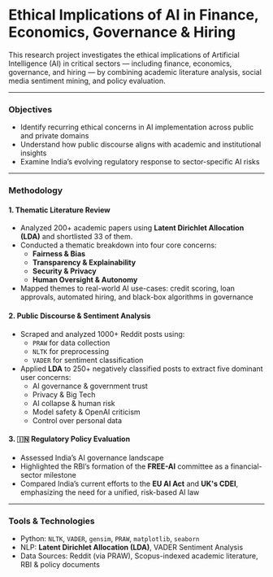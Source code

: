 # Ethical Implications of AI in Finance, Economics, Governance & Hiring

This research project investigates the ethical implications of Artificial Intelligence (AI) in critical sectors — including finance, economics, governance, and hiring — by combining academic literature analysis, social media sentiment mining, and policy evaluation.

---

###  Objectives

- Identify recurring ethical concerns in AI implementation across public and private domains
- Understand how public discourse aligns with academic and institutional insights
- Examine India’s evolving regulatory response to sector-specific AI risks

---

###  Methodology

#### 1. Thematic Literature Review
- Analyzed 200+ academic papers using **Latent Dirichlet Allocation (LDA)** and shortlisted 33 of them.
- Conducted a thematic breakdown into four core concerns:
  - **Fairness & Bias**
  - **Transparency & Explainability**
  - **Security & Privacy**
  - **Human Oversight & Autonomy**
- Mapped themes to real-world AI use-cases: credit scoring, loan approvals, automated hiring, and black-box algorithms in governance

#### 2.  Public Discourse & Sentiment Analysis
- Scraped and analyzed 1000+ Reddit posts using:
  - `PRAW` for data collection
  - `NLTK` for preprocessing
  - `VADER` for sentiment classification
- Applied **LDA** to 250+ negatively classified posts to extract five dominant user concerns:
  - AI governance & government trust
  - Privacy & Big Tech
  - AI collapse & human risk
  - Model safety & OpenAI criticism
  - Control over personal data

#### 3. 🇮🇳 Regulatory Policy Evaluation
- Assessed India’s AI governance landscape
- Highlighted the RBI’s formation of the **FREE-AI** committee as a financial-sector milestone
- Compared India’s current efforts to the **EU AI Act** and **UK's CDEI**, emphasizing the need for a unified, risk-based AI law

---

### Tools & Technologies

- Python: `NLTK`, `VADER`, `gensim`, `PRAW`, `matplotlib`, `seaborn`  
- NLP: **Latent Dirichlet Allocation (LDA)**, VADER Sentiment Analysis  
- Data Sources: Reddit (via PRAW), Scopus-indexed academic literature, RBI & policy documents


